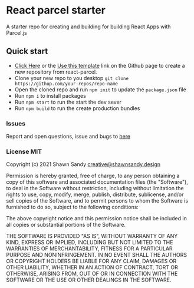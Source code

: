 # React parcel starter

A starter repo for creating and building for building React Apps with Parcel.js

## Quick start

* [Click Here](https://github.com/shawn-sandy/react-parcel/generate) or the [Use this template](https://github.com/shawn-sandy/react-parcel) link on the Github page to create a new repository from react-parcel.
* Clone your new repo to you desktop `git clone https://githup.com/your-repos/repo-name`
* Open the cloned repo and run `npm init` to update the `package.json` file
* Run `npm i` to install packages
* Run `npm start` to run the start the dev sever
* Run `npm build` to run the create production bundles

### Issues

Report and open questions, issue and bugs to [here](https://github.com/shawn-sandy/react-parcel/issues)
### License MIT

Copyright (c) 2021 Shawn Sandy creative@shawnsandy.design

Permission is hereby granted, free of charge, to any person obtaining a copy
of this software and associated documentation files (the "Software"), to deal
in the Software without restriction, including without limitation the rights
to use, copy, modify, merge, publish, distribute, sublicense, and/or sell
copies of the Software, and to permit persons to whom the Software is
furnished to do so, subject to the following conditions:

The above copyright notice and this permission notice shall be included in all
copies or substantial portions of the Software.

THE SOFTWARE IS PROVIDED "AS IS", WITHOUT WARRANTY OF ANY KIND, EXPRESS OR IMPLIED, INCLUDING BUT NOT LIMITED TO THE WARRANTIES OF MERCHANTABILITY, FITNESS FOR A PARTICULAR PURPOSE AND NONINFRINGEMENT. IN NO EVENT SHALL THE AUTHORS OR COPYRIGHT HOLDERS BE LIABLE FOR ANY CLAIM, DAMAGES OR OTHER LIABILITY, WHETHER IN AN ACTION OF CONTRACT, TORT OR OTHERWISE, ARISING FROM, OUT OF OR IN CONNECTION WITH THE SOFTWARE OR THE USE OR OTHER DEALINGS IN THE SOFTWARE.
